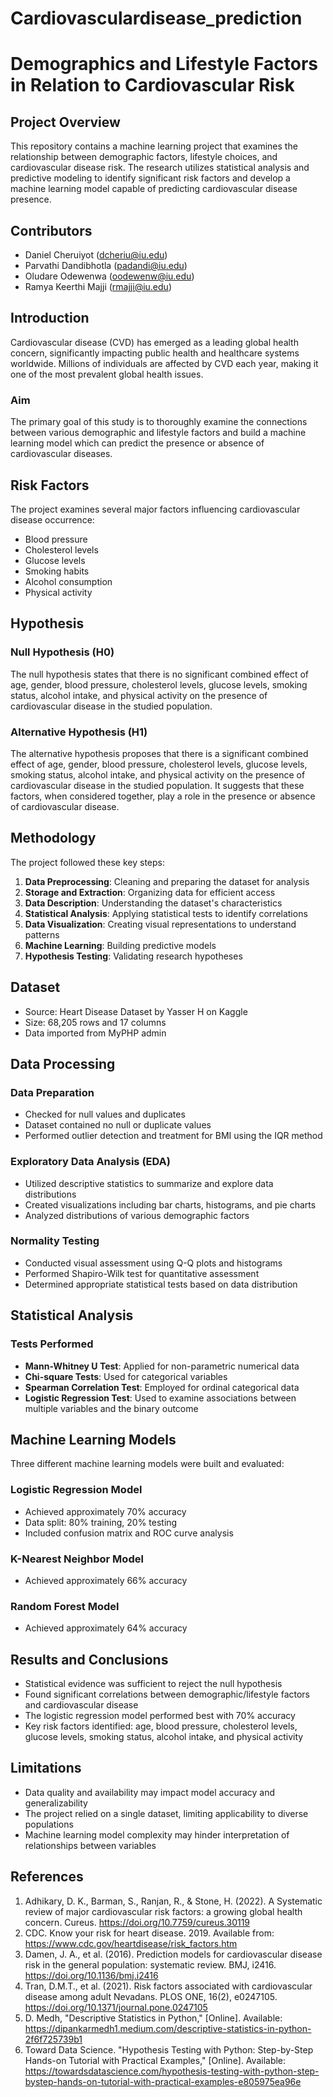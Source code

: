 # Cardiovasculardisease_prediction
# Demographics and Lifestyle Factors in Relation to Cardiovascular Risk

## Project Overview
This repository contains a machine learning project that examines the relationship between demographic factors, lifestyle choices, and cardiovascular disease risk. The research utilizes statistical analysis and predictive modeling to identify significant risk factors and develop a machine learning model capable of predicting cardiovascular disease presence.

## Contributors
- Daniel Cheruiyot (dcheriu@iu.edu)
- Parvathi Dandibhotla (padandi@iu.edu)
- Oludare Odewenwa (oodewenw@iu.edu)
- Ramya Keerthi Majji (rmajji@iu.edu)

## Introduction
Cardiovascular disease (CVD) has emerged as a leading global health concern, significantly impacting public health and healthcare systems worldwide. Millions of individuals are affected by CVD each year, making it one of the most prevalent global health issues.

### Aim
The primary goal of this study is to thoroughly examine the connections between various demographic and lifestyle factors and build a machine learning model which can predict the presence or absence of cardiovascular diseases.

## Risk Factors
The project examines several major factors influencing cardiovascular disease occurrence:
- Blood pressure
- Cholesterol levels
- Glucose levels
- Smoking habits
- Alcohol consumption
- Physical activity

## Hypothesis
### Null Hypothesis (H0)
The null hypothesis states that there is no significant combined effect of age, gender, blood pressure, cholesterol levels, glucose levels, smoking status, alcohol intake, and physical activity on the presence of cardiovascular disease in the studied population.

### Alternative Hypothesis (H1)
The alternative hypothesis proposes that there is a significant combined effect of age, gender, blood pressure, cholesterol levels, glucose levels, smoking status, alcohol intake, and physical activity on the presence of cardiovascular disease in the studied population. It suggests that these factors, when considered together, play a role in the presence or absence of cardiovascular disease.

## Methodology
The project followed these key steps:
1. **Data Preprocessing**: Cleaning and preparing the dataset for analysis
2. **Storage and Extraction**: Organizing data for efficient access
3. **Data Description**: Understanding the dataset's characteristics
4. **Statistical Analysis**: Applying statistical tests to identify correlations
5. **Data Visualization**: Creating visual representations to understand patterns
6. **Machine Learning**: Building predictive models
7. **Hypothesis Testing**: Validating research hypotheses

## Dataset
- Source: Heart Disease Dataset by Yasser H on Kaggle
- Size: 68,205 rows and 17 columns
- Data imported from MyPHP admin

## Data Processing
### Data Preparation
- Checked for null values and duplicates
- Dataset contained no null or duplicate values
- Performed outlier detection and treatment for BMI using the IQR method

### Exploratory Data Analysis (EDA)
- Utilized descriptive statistics to summarize and explore data distributions
- Created visualizations including bar charts, histograms, and pie charts
- Analyzed distributions of various demographic factors

### Normality Testing
- Conducted visual assessment using Q-Q plots and histograms
- Performed Shapiro-Wilk test for quantitative assessment
- Determined appropriate statistical tests based on data distribution

## Statistical Analysis
### Tests Performed
- **Mann-Whitney U Test**: Applied for non-parametric numerical data
- **Chi-square Tests**: Used for categorical variables
- **Spearman Correlation Test**: Employed for ordinal categorical data
- **Logistic Regression Test**: Used to examine associations between multiple variables and the binary outcome

## Machine Learning Models
Three different machine learning models were built and evaluated:

### Logistic Regression Model
- Achieved approximately 70% accuracy
- Data split: 80% training, 20% testing
- Included confusion matrix and ROC curve analysis

### K-Nearest Neighbor Model
- Achieved approximately 66% accuracy

### Random Forest Model
- Achieved approximately 64% accuracy

## Results and Conclusions
- Statistical evidence was sufficient to reject the null hypothesis
- Found significant correlations between demographic/lifestyle factors and cardiovascular disease
- The logistic regression model performed best with 70% accuracy
- Key risk factors identified: age, blood pressure, cholesterol levels, glucose levels, smoking status, alcohol intake, and physical activity

## Limitations
- Data quality and availability may impact model accuracy and generalizability
- The project relied on a single dataset, limiting applicability to diverse populations
- Machine learning model complexity may hinder interpretation of relationships between variables

## References
1. Adhikary, D. K., Barman, S., Ranjan, R., & Stone, H. (2022). A Systematic review of major cardiovascular risk factors: a growing global health concern. Cureus. https://doi.org/10.7759/cureus.30119
2. CDC. Know your risk for heart disease. 2019. Available from: https://www.cdc.gov/heartdisease/risk_factors.htm
3. Damen, J. A., et al. (2016). Prediction models for cardiovascular disease risk in the general population: systematic review. BMJ, i2416. https://doi.org/10.1136/bmj.i2416
4. Tran, D.M.T., et al. (2021). Risk factors associated with cardiovascular disease among adult Nevadans. PLOS ONE, 16(2), e0247105. https://doi.org/10.1371/journal.pone.0247105
5. D. Medh, "Descriptive Statistics in Python," [Online]. Available: https://dipankarmedh1.medium.com/descriptive-statistics-in-python-2f6f725739b1
6. Toward Data Science. "Hypothesis Testing with Python: Step-by-Step Hands-on Tutorial with Practical Examples," [Online]. Available: https://towardsdatascience.com/hypothesis-testing-with-python-step-bystep-hands-on-tutorial-with-practical-examples-e805975ea96e
